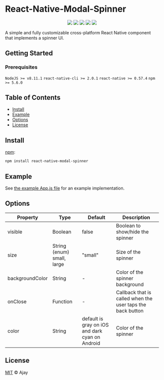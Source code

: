# React-Native-Modal-Spinner

<div style="text-align: center">
  <img src="https://badgen.net/badge/node@LTS/>=8.11.1/green">
  <img src="https://badgen.net/badge/npm/>=5.6.0/blue">
  <img src="https://badgen.net/badge/react-native/>=0.57.4/orange">
  <img src="https://badgen.net/badge/code style/standard/yellow">
  <img src="https://badgen.net/badge/release/v1.0/pink">
</div>

A simple and fully customizable cross-platform React Native component that implements a spinner UI.

## Getting Started

### Prerequisites

`NodeJS >= v8.11.1`
`react-native-cli >= 2.0.1`
`react-native >= 0.57.4`
`npm >= 5.6.0`

## Table of Contents

- [Install](#install)
- [Example](#example)
- [Options](#options)
- [License](#license)

## Install

[npm][]:

```sh
npm install react-native-modal-spinner
```

## Example

See [the example App.js file][example] for an example implementation.

## Options

| Property        | Type                       | Default                                         | Description                                                |
| --------------- | -------------------------- | ----------------------------------------------- | ---------------------------------------------------------- |
| visible         | Boolean                    | false                                           | Boolean to show/hide the spinner                           |
| size            | String (enum) small, large | "small"                                         | Size of the spinner                                        |
| backgroundColor | String                     | -                                               | Color of the spinner background                            |
| onClose         | Function                   | -                                               | Callback that is called when the user taps the back button |
| color           | String                     | default is gray on iOS and dark cyan on Android | Color of the spinner                                       |

## License

[MIT](LICENSE) © Ajay

##

[npm]: https://www.npmjs.com/
[example]: https://github.com/Ajayg96/react-native-spinner/blob/master/examples/App.js
